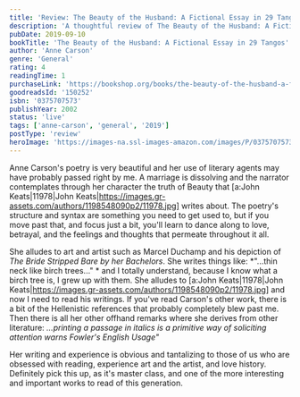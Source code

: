 ```yaml
---
title: 'Review: The Beauty of the Husband: A Fictional Essay in 29 Tangos'
description: 'A thoughtful review of The Beauty of the Husband: A Fictional Essay in 29 Tangos by Anne Carson'
pubDate: 2019-09-10
bookTitle: 'The Beauty of the Husband: A Fictional Essay in 29 Tangos'
author: 'Anne Carson'
genre: 'General'
rating: 4
readingTime: 1
purchaseLink: 'https://bookshop.org/books/the-beauty-of-the-husband-a-fictional-essay-in-29-tangos/9780375707575'
goodreadsId: '150252'
isbn: '0375707573'
publishYear: 2002
status: 'live'
tags: ['anne-carson', 'general', '2019']
postType: 'review'
heroImage: 'https://images-na.ssl-images-amazon.com/images/P/0375707573.01.L.jpg'
---
```


Anne Carson's poetry is very beautiful and her use of literary agents may have probably passed right by me. A marriage is dissolving and the narrator contemplates through her character the truth of Beauty that [a:John Keats|11978|John Keats|https://images.gr-assets.com/authors/1198548090p2/11978.jpg] writes about. The poetry's structure and syntax are something you need to get used to, but if you move past that, and focus just a bit, you'll learn to dance along to love, betrayal, and the feelings and thoughts that permeate throughout it all. 

She alludes to art and artist such as Marcel Duchamp and his depiction of *The Bride Stripped Bare by her Bachelors*. She writes things like: *"...thin neck like birch trees..." * and I totally understand, because I know what a birch tree is, I grew up with them. She alludes to [a:John Keats|11978|John Keats|https://images.gr-assets.com/authors/1198548090p2/11978.jpg] and now I need to read his writings. If you've read Carson's other work, there is a bit of the Hellenistic references that probably completely blew past me. Then there is all her other offhand remarks where she derives from other literature: *...printing a passage in italics is a primitive way of soliciting attention warns Fowler's English Usage"*

Her writing and experience is obvious and tantalizing to those of us who are obsessed with reading, experience art and the artist, and love history. Definitely pick this up, as it's master class, and one of the more interesting and important works to read of this generation.